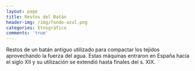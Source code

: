 ```yaml
---
layout: page
title: Restos del Batán
header-img: /img/fondo-azul.png
categories: Etnográfico
comments: 'true'
---
```



Restos de un batán antiguo utilizado para compactar los tejidos aprovechando la fuerza del agua. Estas máquinas entraron en España hacia el siglo XII y su utilización se extendió hasta finales del s. XIX.

<div class="photo-gallery">
<ul>
</ul>
</div>
